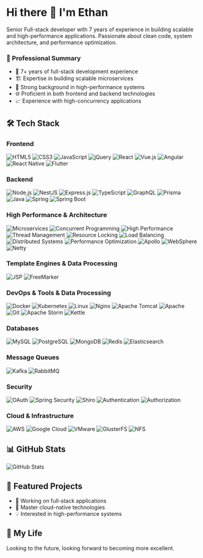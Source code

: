 # Hi there 👋 I'm Ethan

Senior Full-stack developer with 7 years of experience in building scalable and high-performance applications. Passionate about clean code, system architecture, and performance optimization.

### 🎯 Professional Summary
- 💪 7+ years of full-stack development experience
- 🏗️ Expertise in building scalable microservices
- 🚀 Strong background in high-performance systems
- 🌐 Proficient in both frontend and backend technologies
- 📈 Experience with high-concurrency applications

## 🛠 Tech Stack

### Frontend
![HTML5](https://img.shields.io/badge/-HTML5-E34F26?style=flat-square&logo=html5&logoColor=white)
![CSS3](https://img.shields.io/badge/-CSS3-1572B6?style=flat-square&logo=css3&logoColor=white)
![JavaScript](https://img.shields.io/badge/-JavaScript-F7DF1E?style=flat-square&logo=javascript&logoColor=black)
![jQuery](https://img.shields.io/badge/-jQuery-0769AD?style=flat-square&logo=jquery&logoColor=white)
![React](https://img.shields.io/badge/-React-61DAFB?style=flat-square&logo=react&logoColor=black)
![Vue.js](https://img.shields.io/badge/-Vue.js-4FC08D?style=flat-square&logo=vue.js&logoColor=white)
![Angular](https://img.shields.io/badge/-Angular-DD0031?style=flat-square&logo=angular&logoColor=white)
![React Native](https://img.shields.io/badge/-React_Native-61DAFB?style=flat-square&logo=react&logoColor=black)
![Flutter](https://img.shields.io/badge/-Flutter-02569B?style=flat-square&logo=flutter&logoColor=white)

### Backend
![Node.js](https://img.shields.io/badge/-Node.js-339933?style=flat-square&logo=node.js&logoColor=white)
![NestJS](https://img.shields.io/badge/-NestJS-E0234E?style=flat-square&logo=nestjs&logoColor=white)
![Express.js](https://img.shields.io/badge/-Express.js-000000?style=flat-square&logo=express&logoColor=white)
![TypeScript](https://img.shields.io/badge/-TypeScript-3178C6?style=flat-square&logo=typescript&logoColor=white)
![GraphQL](https://img.shields.io/badge/-GraphQL-E10098?style=flat-square&logo=graphql&logoColor=white)
![Prisma](https://img.shields.io/badge/-Prisma-2D3748?style=flat-square&logo=prisma&logoColor=white)
![Java](https://img.shields.io/badge/-Java-007396?style=flat-square&logo=java&logoColor=white)
![Spring](https://img.shields.io/badge/-Spring-6DB33F?style=flat-square&logo=spring&logoColor=white)
![Spring Boot](https://img.shields.io/badge/-Spring_Boot-6DB33F?style=flat-square&logo=spring-boot&logoColor=white)

### High Performance & Architecture
![Microservices](https://img.shields.io/badge/-Microservices-1572B6?style=flat-square&logo=spring&logoColor=white)
![Concurrent Programming](https://img.shields.io/badge/-Concurrent_Programming-FF6B6B?style=flat-square&logo=java&logoColor=white)
![High Performance](https://img.shields.io/badge/-High_Performance-00ADD8?style=flat-square&logo=go&logoColor=white)
![Thread Management](https://img.shields.io/badge/-Thread_Management-007396?style=flat-square&logo=java&logoColor=white)
![Resource Locking](https://img.shields.io/badge/-Resource_Locking-FFA116?style=flat-square&logo=java&logoColor=white)
![Load Balancing](https://img.shields.io/badge/-Load_Balancing-009639?style=flat-square&logo=nginx&logoColor=white)
![Distributed Systems](https://img.shields.io/badge/-Distributed_Systems-017CEE?style=flat-square&logo=apache&logoColor=white)
![Performance Optimization](https://img.shields.io/badge/-Performance_Optimization-3C873A?style=flat-square&logo=node.js&logoColor=white)
![Apollo](https://img.shields.io/badge/-Apollo-311C87?style=flat-square&logo=apollo-graphql&logoColor=white)
![WebSphere](https://img.shields.io/badge/-WebSphere-054ADA?style=flat-square&logo=ibm&logoColor=white)
![Netty](https://img.shields.io/badge/-Netty-000000?style=flat-square&logo=apache&logoColor=white)

### Template Engines & Data Processing
![JSP](https://img.shields.io/badge/-JSP-007396?style=flat-square&logo=java&logoColor=white)
![FreeMarker](https://img.shields.io/badge/-FreeMarker-007396?style=flat-square&logo=apache&logoColor=white)

### DevOps & Tools  & Data Processing
![Docker](https://img.shields.io/badge/-Docker-2496ED?style=flat-square&logo=docker&logoColor=white)
![Kubernetes](https://img.shields.io/badge/-Kubernetes-326CE5?style=flat-square&logo=kubernetes&logoColor=white)
![Linux](https://img.shields.io/badge/-Linux-FCC624?style=flat-square&logo=linux&logoColor=black)
![Nginx](https://img.shields.io/badge/-Nginx-009639?style=flat-square&logo=nginx&logoColor=white)
![Apache Tomcat](https://img.shields.io/badge/-Apache_Tomcat-F8DC75?style=flat-square&logo=apache-tomcat&logoColor=black)
![Apache](https://img.shields.io/badge/-Apache-D22128?style=flat-square&logo=apache&logoColor=white)
![Git](https://img.shields.io/badge/-Git-F05032?style=flat-square&logo=git&logoColor=white)
![Apache Storm](https://img.shields.io/badge/-Apache_Storm-225C9D?style=flat-square&logo=apache&logoColor=white)
![Kettle](https://img.shields.io/badge/-Kettle-FF8C00?style=flat-square&logo=pentaho&logoColor=white)

### Databases
![MySQL](https://img.shields.io/badge/-MySQL-4479A1?style=flat-square&logo=mysql&logoColor=white)
![PostgreSQL](https://img.shields.io/badge/-PostgreSQL-336791?style=flat-square&logo=postgresql&logoColor=white)
![MongoDB](https://img.shields.io/badge/-MongoDB-47A248?style=flat-square&logo=mongodb&logoColor=white)
![Redis](https://img.shields.io/badge/-Redis-DC382D?style=flat-square&logo=redis&logoColor=white)
![Elasticsearch](https://img.shields.io/badge/-Elasticsearch-005571?style=flat-square&logo=elasticsearch&logoColor=white)

### Message Queues
![Kafka](https://img.shields.io/badge/-Kafka-231F20?style=flat-square&logo=apache-kafka&logoColor=white)
![RabbitMQ](https://img.shields.io/badge/-RabbitMQ-FF6600?style=flat-square&logo=rabbitmq&logoColor=white)

### Security
![OAuth](https://img.shields.io/badge/-OAuth-000000?style=flat-square&logo=oauth&logoColor=white)
![Spring Security](https://img.shields.io/badge/-Spring_Security-6DB33F?style=flat-square&logo=spring-security&logoColor=white)
![Shiro](https://img.shields.io/badge/-Shiro-DE3423?style=flat-square&logo=apache&logoColor=white)
![Authentication](https://img.shields.io/badge/-Authentication-000000?style=flat-square&logo=auth0&logoColor=white)
![Authorization](https://img.shields.io/badge/-Authorization-000000?style=flat-square&logo=auth0&logoColor=white)

### Cloud & Infrastructure
![AWS](https://img.shields.io/badge/-AWS-232F3E?style=flat-square&logo=amazon-aws&logoColor=white)
![Google Cloud](https://img.shields.io/badge/-Google_Cloud-4285F4?style=flat-square&logo=google-cloud&logoColor=white)
![VMware](https://img.shields.io/badge/-VMware-607078?style=flat-square&logo=vmware&logoColor=white)
![GlusterFS](https://img.shields.io/badge/-GlusterFS-E44332?style=flat-square&logo=red-hat&logoColor=white)
![NFS](https://img.shields.io/badge/-NFS-000000?style=flat-square&logo=linux&logoColor=white)

## 📊 GitHub Stats

![GitHub Stats](https://github-readme-stats.vercel.app/api?username=hooooooouzx&show_icons=true&theme=radical)

## 🌟 Featured Projects

- 🚀 Working on full-stack applications
- 🌱 Master cloud-native technologies
- 💡 Interested in high-performance systems

## 🎨 My Life

Looking to the future, looking forward to becoming more excellent.
